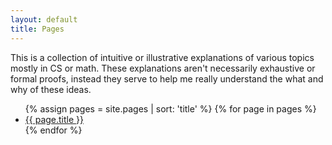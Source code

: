 ```yaml
---
layout: default
title: Pages
---
```


This is a collection of intuitive or illustrative explanations of various topics mostly in CS or math. These explanations aren't necessarily exhaustive or formal proofs, instead they serve to help me really understand the what and why of these ideas.

<ul>
  {% assign pages = site.pages | sort: 'title' %}
  {% for page in pages %}
  <li><a href="{{ page.url }}">{{ page.title }}</a></li>
  {% endfor %}
<ul>
